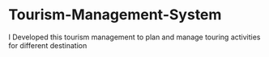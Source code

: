 # Tourism-Management-System
I Developed this tourism management  to plan and manage touring activities for different destination
